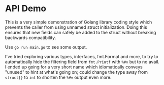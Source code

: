 API Demo
========

This is a very simple demonstration of Golang library coding style which
prevents the caller from using unnamed struct initialization.  Doing this
ensures that new fields can safely be added to the struct without breaking
backwards compatibility.

Use `go run main.go` to see some output.

I've tried exploring various types, interfaces, fmt.Format and more, to try
to automatically hide the filtering field from `fmt.Printf` with `%#v` but to
no avail.  I ended up going for a very short name which idiomatically conveys
"unused" to hint at what's going on; could change the type away from
`struct{}` to `int` to shorten the `%#v` output even more.
